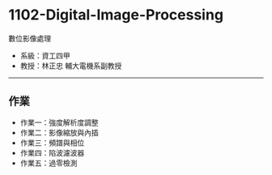 # 1102-Digital-Image-Processing
數位影像處理

- 系級：資工四甲
- 教授：林正忠 輔大電機系副教授

---
## 作業
- 作業一：強度解析度調整
- 作業二：影像縮放與內插
- 作業三：頻譜與相位
- 作業四：陷波濾波器
- 作業五：過零檢測
